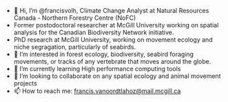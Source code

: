 - 👋 Hi, I’m @francisvolh, Climate Change Analyst at Natural Resources Canada - Northern Forestry Centre (NoFC)
- Former postodoctoral researcher at McGill University working on spatial analysis for the Canadian Biodiversity Network initiative.
- PhD research at McGill University, working on movement ecology and niche segragation, particularly of seabirds.  
- 👀 I’m interested in forest ecology, biodiversity, seabird foraging movements, or tracks of any vertebrate that moves around the globe. 
- 🌱 I’m currently learning High performance computing tools
- 💞️ I’m looking to collaborate on any spatial ecology and animal movement projects
- 📫 How to reach me: francis.vanoordtlahoz@mail.mcgill.ca
